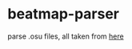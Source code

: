 # beatmap-parser
parse .osu files, all taken from [here](https://osu.ppy.sh/wiki/en/Client/File_formats/osu_%28file_format%29)